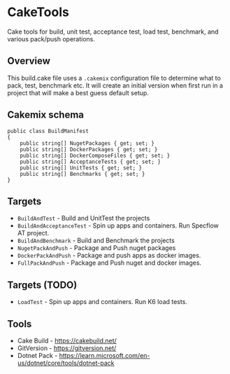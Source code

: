 # CakeTools
Cake tools for build, unit test, acceptance test, load test, benchmark, and various pack/push operations.

## Overview
This build.cake file uses a `.cakemix` configuration file to determine what to pack, test, benchmark etc. It will create an initial version when first run in a project that will make a best guess default setup.

## Cakemix schema

```
public class BuildManifest
{
	public string[] NugetPackages { get; set; }
	public string[] DockerPackages { get; set; }
	public string[] DockerComposeFiles { get; set; }
	public string[] AcceptanceTests { get; set; }
	public string[] UnitTests { get; set; }
	public string[] Benchmarks { get; set; }
}
```

## Targets
* `BuildAndTest` - Build and UnitTest the projects
* `BuildAndAcceptanceTest` - Spin up apps and containers. Run Specflow AT project.
* `BuildAndBenchmark` - Build and Benchmark the projects
* `NugetPackAndPush` - Package and Push nuget packages
* `DockerPackAndPush` - Package and push apps as docker images.
* `FullPackAndPush` - Package and Push nuget and docker images.

## Targets (TODO)
* `LoadTest` - Spin up apps and containers. Run K6 load tests.

## Tools
* Cake Build - https://cakebuild.net/
* GitVersion - https://gitversion.net/
* Dotnet Pack - https://learn.microsoft.com/en-us/dotnet/core/tools/dotnet-pack
